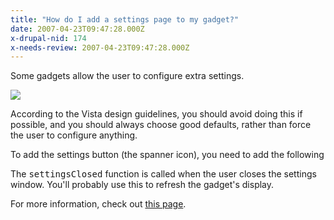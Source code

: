 ```yaml
---
title: "How do I add a settings page to my gadget?"
date: 2007-04-23T09:47:28.000Z
x-drupal-nid: 174
x-needs-review: 2007-04-23T09:47:28.000Z
---
```

Some gadgets allow the user to configure extra settings.

![](http://www.differentpla.net/content/system/files/images/gadget_settings.png)

According to the Vista design guidelines, you should avoid doing this if possible, and you should always choose good defaults, rather than force the user to configure anything.

To add the settings button (the spanner icon), you need to add the following <script> block to the <head> section of your Gadget.htm file:

<pre>  <script>
    System.Gadget.settingsUI = "Settings.htm";
    System.Gadget.onSettingsClosed = settingsClosed;

    function settingsClosed(event)
    {
        if (event.closeAction == event.Action.commit)
        {
        }
    }
  </script></pre>

The <tt>settingsClosed</tt> function is called when the user closes the settings window. You'll probably use this to refresh the gadget's display.

For more information, check out [this page](http://msdn2.microsoft.com/en-us/library/ms723694.aspx#_sidebar_gdo_08_GadgetSettings).